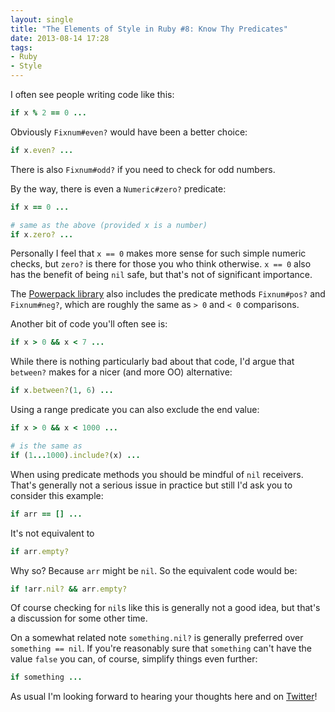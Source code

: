 ```yaml
---
layout: single
title: "The Elements of Style in Ruby #8: Know Thy Predicates"
date: 2013-08-14 17:28
tags:
- Ruby
- Style
---
```


I often see people writing code like this:

```ruby
if x % 2 == 0 ...
```

Obviously `Fixnum#even?` would have been a better choice:

```ruby
if x.even? ...
```

There is also `Fixnum#odd?` if you need to check for odd numbers.

By the way, there is even a `Numeric#zero?` predicate:

```ruby
if x == 0 ...

# same as the above (provided x is a number)
if x.zero? ...
```

Personally I feel that `x == 0` makes more sense for such simple
numeric checks, but `zero?` is there for those you who think
otherwise. `x == 0` also has the benefit of being `nil` safe, but
that's not of significant importance.

The [Powerpack library](https://github.com/bbatsov/powerpack) also
includes the predicate methods `Fixnum#pos?` and `Fixnum#neg?`, which
are roughly the same as `> 0` and `< 0` comparisons.

Another bit of code you'll often see is:

```ruby
if x > 0 && x < 7 ...
```

While there is nothing particularly bad about that code, I'd argue
that `between?` makes for a nicer (and more OO) alternative:

```ruby
if x.between?(1, 6) ...
```

Using a range predicate you can also exclude the end value:

```ruby
if x > 0 && x < 1000 ...

# is the same as
if (1...1000).include?(x) ...
```

When using predicate methods you should be mindful of `nil`
receivers. That's generally not a serious issue in practice but still I'd ask
you to consider this example:

```ruby
if arr == [] ...
```

It's not equivalent to

```ruby
if arr.empty?
```

Why so? Because `arr` might be `nil`. So the equivalent code would be:


```ruby
if !arr.nil? && arr.empty?
```

Of course checking for `nil`s like this is generally not a good idea, but
that's a discussion for some other time.

On a somewhat related note `something.nil?` is generally preferred
over `something == nil`. If you're reasonably sure that `something`
can't have the value `false` you can, of course, simplify things even
further:

```ruby
if something ...
```

As usual I'm looking forward to hearing your thoughts here and on
[Twitter](http://twitter.com/bbatsov)!
